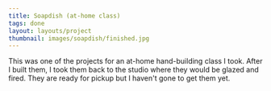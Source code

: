 ```yaml
---
title: Soapdish (at-home class)
tags: done
layout: layouts/project
thumbnail: images/soapdish/finished.jpg
---
```


This was one of the projects for an at-home hand-building class I took. After I
built them, I took them back to the studio where they would be glazed and fired.
They are ready for pickup but I haven't gone to get them yet.
